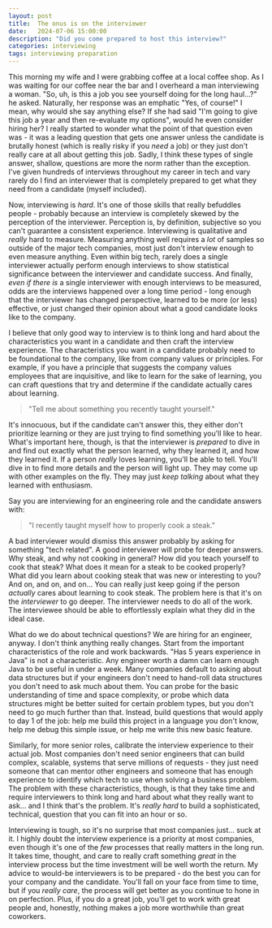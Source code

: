 ```yaml
---
layout: post
title:  The onus is on the interviewer
date:   2024-07-06 15:00:00
description: "Did you come prepared to host this interview?"
categories: interviewing
tags: interviewing preparation
---
```


This morning my wife and I were grabbing coffee at a local coffee shop. As I was waiting for our coffee near the bar and I overheard a man interviewing a woman. "So, uh, is this a job you see yourself doing for the long haul...?" he asked. Naturally, her response was an emphatic "Yes, of course!" I mean, why would she say anything else? If she had said "I'm going to give this job a year and then re-evaluate my options", would he even consider hiring her? I really started to wonder what the point of that question even was - it was a leading question that gets one answer unless the candidate is brutally honest (which is really risky if you _need_ a job) or they just don't really care at all about getting this job. Sadly, I think these types of single answer, shallow, questions are more the norm rather than the exception. I've given hundreds of interviews throughout my career in tech and vary rarely do I find an interviewer that is completely prepared to get what they need from a candidate (myself included).

Now, interviewing is _hard_. It's one of those skills that really befuddles people - probably because an interview is completely skewed by the perception of the interviewer. Perception is, by definition, subjective so you can't guarantee a consistent experience. Interviewing is qualitative and _really_ hard to measure. Measuring anything well requires a _lot_ of samples so outside of the major tech companies, most just don't interview enough to even measure anything. Even within big tech, rarely does a single interviewer actually perform enough interviews to show statistical significance between the interviewer and candidate success. And finally, _even if there is_ a single interviewer with enough interviews to be measured, odds are the interviews happened over a long time period - long enough that the interviewer has changed perspective, learned to be more (or less) effective, or just changed their opinion about what a good candidate looks like to the company.

I believe that only good way to interview is to think long and hard about the characteristics you want in a candidate and then craft the interview experience. The characteristics you want in a candidate probably need to be foundational to the company, like from company values or principles. For example, if you have a principle that suggests the company values employees that are inquisitive, and like to learn for the sake of learning, you can craft questions that try and determine if the candidate actually cares about learning.

> "Tell me about something you recently taught yourself."

It's innocuous, but if the candidate can't answer this, they either don't prioritize learning or they are just trying to find something you'll like to hear. What's important here, though, is that the interviewer is _prepared_ to dive in and find out exactly what the person learned, why they learned it, and how they learned it. If a person _really_ loves learning, you'll be able to tell. You'll dive in to find more details and the person will light up. They may come up with other examples on the fly. They may just _keep talking_ about what they learned with enthusiasm.

Say you are interviewing for an engineering role and the candidate answers with:

> "I recently taught myself how to properly cook a steak."

A bad interviewer would dismiss this answer probably by asking for something "tech related". A good interviewer will probe for deeper answers. Why steak, and why not cooking in general? How did you teach yourself to cook that steak? What does it mean for a steak to be cooked properly? What did you learn about cooking steak that was new or interesting to you? And on, and on, and on... You can really just keep going if the person _actually_ cares about learning to cook steak. The problem here is that it's on the _interviewer_ to go deeper. The interviewer needs to do all of the work. The interviewee should be able to effortlessly explain what they did in the ideal case.

What do we do about technical questions? We are hiring for an engineer, anyway. I don't think anything really changes. Start from the important characteristics of the role and work backwards. "Has 5 years experience in Java" is not a characteristic. Any engineer worth a damn can learn enough Java to be useful in under a week. Many companies default to asking about data structures but if your engineers don't need to hand-roll data structures you don't need to ask much about them. You can probe for the basic understanding of time and space complexity, or probe which data structures might be better suited for certain problem types, but you don't need to go much further than that. Instead, build questions that would apply to day 1 of the job: help me build this project in a language you don't know, help me debug this simple issue, or help me write this new basic feature.

Similarly, for more senior roles, calibrate the interview experience to their actual job. Most companies don't need senior engineers that can build complex, scalable, systems that serve millions of requests - they just need someone that can mentor other engineers and someone that has enough experience to identify which tech to use when solving a business problem. The problem with these characteristics, though, is that they take time and require interviewers to think long and hard about what they really want to ask... and I think that's the problem. It's _really hard_ to build a sophisticated, technical, question that you can fit into an hour or so.

Interviewing is tough, so it's no surprise that most companies just... suck at it. I highly doubt the interview experience is a priority at most companies, even though it's one of the _few_ processes that really matters in the long run. It takes time, thought, and care to really craft something _great_ in the interview process but the time investment will be well worth the return. My advice to would-be interviewers is to be prepared - do the best you can for your company and the candidate. You'll fall on your face from time to time, but if you _really care_, the process will get better as you continue to hone in on perfection. Plus, if you do a great job, you'll get to work with great people and, honestly, nothing makes a job more worthwhile than great coworkers.

